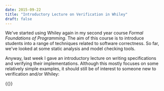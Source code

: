 ```yaml
---
date: 2015-09-22
title: "Introductory Lecture on Verification in Whiley"
draft: false
---
```


We've started using Whiley again in my second year course *Formal Foundations of Programming*. The aim of this course is to introduce students into a range of techniques related to software correctness. So far, we've looked at some static analysis and model checking tools.

Anyway, last week I gave an introductory lecture on writing specifications and verifying their implementations. Although this mostly focuses on some relatively simple examples, it should still be of interest to someone new to verification and/or Whiley:

{{<youtube id="C5QhzEk9dOE" width="560" height="315">}}
